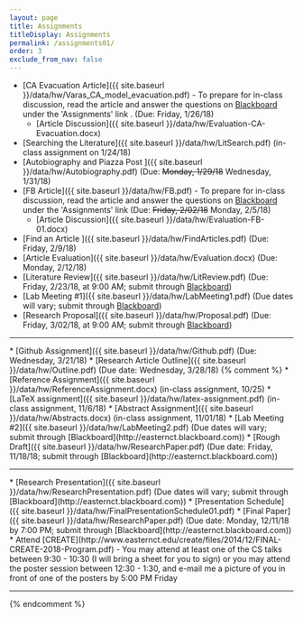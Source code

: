 ```yaml
---
layout: page
title: Assignments 
titleDisplay: Assignments 
permalink: /assignments01/
order: 3
exclude_from_nav: false 
---
```


* [CA Evacuation Article]({{ site.baseurl }}/data/hw/Varas_CA_model_evacuation.pdf) - To prepare for in-class discussion, read the article and answer the questions on [Blackboard](http://easternct.blackboard.com) under the 'Assignments' link . (Due: Friday, 1/26/18)
    * [Article Discussion]({{ site.baseurl }}/data/hw/Evaluation-CA-Evacuation.docx)
* [Searching the Literature]({{ site.baseurl }}/data/hw/LitSearch.pdf) (in-class assignment on 1/24/18)
* [Autobiography and Piazza Post ]({{ site.baseurl }}/data/hw/Autobiography.pdf) (Due: <strike>Monday, 1/29/18</strike> Wednesday, 1/31/18)
* [FB Article]({{ site.baseurl }}/data/hw/FB.pdf) - To prepare for in-class discussion, read the article and answer the questions on [Blackboard](http://easternct.blackboard.com) under the 'Assignments' link (Due: <strike>Friday, 2/02/18</strike> Monday, 2/5/18)
    * [Article Discussion]({{ site.baseurl }}/data/hw/Evaluation-FB-01.docx)
* [Find an Article ]({{ site.baseurl }}/data/hw/FindArticles.pdf) (Due: Friday,  2/9/18)
* [Article Evaluation]({{ site.baseurl }}/data/hw/Evaluation.docx) (Due: Monday, 2/12/18)
* [Literature Review]({{ site.baseurl }}/data/hw/LitReview.pdf) (Due: Friday, 2/23/18, at 9:00 AM; submit through [Blackboard](http://easternct.blackboard.com))
* [Lab Meeting #1]({{ site.baseurl }}/data/hw/LabMeeting1.pdf) (Due dates will vary; submit through [Blackboard](http://easternct.blackboard.com))
* [Research Proposal]({{ site.baseurl }}/data/hw/Proposal.pdf) (Due: Friday, 3/02/18, at 9:00 AM; submit through [Blackboard](http://easternct.blackboard.com))
<hr>
* [Github Assignment]({{ site.baseurl }}/data/hw/Github.pdf) (Due: Wednesday, 3/21/18)
* [Research Article Outline]({{ site.baseurl }}/data/hw/Outline.pdf) (Due date: Wednesday, 3/28/18) 
{% comment %}
* [Reference Assignment]({{ site.baseurl }}/data/hw/ReferenceAssignment.docx) (in-class assignment, 10/25)
* [LaTeX assignment]({{ site.baseurl }}/data/hw/latex-assignment.pdf) (in-class assignment, 11/6/18) 
* [Abstract Assignment]({{ site.baseurl }}/data/hw/Abstracts.docx) (in-class assignment, 11/01/18) 
* [Lab Meeting #2]({{ site.baseurl }}/data/hw/LabMeeting2.pdf) (Due dates will vary; submit through [Blackboard](http://easternct.blackboard.com))
* [Rough Draft]({{ site.baseurl }}/data/hw/ResearchPaper.pdf) (Due date: Friday, 11/18/18; submit through [Blackboard](http://easternct.blackboard.com)) 
<hr>
* [Research Presentation]({{ site.baseurl }}/data/hw/ResearchPresentation.pdf) (Due dates will vary; submit through [Blackboard](http://easternct.blackboard.com)) 
    * [Presentation Schedule]({{ site.baseurl }}/data/hw/FinalPresentationSchedule01.pdf)
* [Final Paper]({{ site.baseurl }}/data/hw/ResearchPaper.pdf) (Due date: Monday, 12/11/18 by 7:00 PM; submit through [Blackboard](http://easternct.blackboard.com)) 
* Attend [CREATE](http://www.easternct.edu/create/files/2014/12/FINAL-CREATE-2018-Program.pdf) - You may attend at least one of the CS talks between 9:30 - 10:30 (I will bring a sheet for you to sign) or you may attend the poster session between 12:30 - 1:30, and e-mail me a picture of you in front of one of the posters by 5:00 PM Friday 

***
{% endcomment %}
